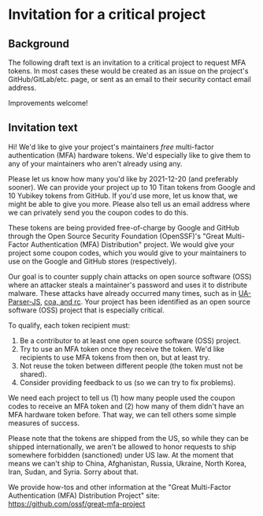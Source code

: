 # Invitation for a critical project

## Background

The following draft text is an invitation to a critical project
to request MFA tokens. In most cases these would be created
as an issue on the project's GitHub/GitLab/etc. page, or sent as
an email to their security contact email address.

Improvements welcome!

## Invitation text

Hi! We'd like to give your project's maintainers
*free* multi-factor authentication (MFA) hardware tokens.
We'd especially like to give them to any of your maintainers
who aren't already using any.

Please let us know how many you'd like by 2021-12-20 (and preferably sooner).
We can provide your project up to 10 Titan tokens from Google and
10 Yubikey tokens from GitHub.  If you'd use more, let us know that,
we might be able to give you more.  Please also tell us an email
address where we can privately send you the coupon codes to do this.

These tokens are being provided free-of-charge by Google and GitHub
through the Open Source Security Foundation (OpenSSF)'s
"Great Multi-Factor Authentication (MFA) Distribution" project.
We would give your project some coupon codes, which you would give to
your maintainers to use on the Google and GitHub stores (respectively).

Our goal is to counter supply chain attacks on open source software (OSS)
where an attacker steals a maintainer's password and uses it to distribute
malware. These attacks have already occurred many times, such as in
[UA-Parser-JS]([https://portswigger.net/daily-swig/popular-npm-package-ua-parser-js-poisoned-with-cryptomining-password-stealing-malware), [coa, and rc](https://therecord.media/malware-found-in-coa-and-rc-two-npm-packages-with-23m-weekly-downloads/).
Your project has been identified as an open source software (OSS) project
that is especially critical.

To qualify, each token recipient must:

1. Be a contributor to at least one open source software (OSS) project.
2. Try to use an MFA token once they receive the token.
   We'd like recipients to use MFA tokens from then on, but at least try.
3. Not reuse the token between different people (the token must not be shared).
4. Consider providing feedback to us (so we can try to fix problems).

We need each project to tell us (1) how many people used the coupon codes
to receive an MFA token and (2) how many of them didn't have an MFA hardware
token before. That way, we can tell others some simple measures of success.

Please note that the tokens are shipped from the US, so while they
can be shipped internationally, we aren't be allowed to honor
requests to ship somewhere forbidden (sanctioned) under US law.  At
the moment that means we can't ship to China, Afghanistan, Russia,
Ukraine, North Korea, Iran, Sudan, and Syria.  Sorry about that.

We provide how-tos and other information at the
"Great Multi-Factor Authentication (MFA) Distribution Project" site:
<https://github.com/ossf/great-mfa-project>

